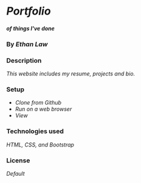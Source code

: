 # _Portfolio_

#### _of things I've done_

### By _**Ethan Law**_

### Description

_This website includes my resume, projects and bio._

### Setup

* _Clone from Github_
* _Run on a web browser_
* _View_

### Technologies used

_HTML, CSS, and Bootstrap_

### License

_Default_
